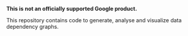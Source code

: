 **This is not an officially supported Google product.**

This repository contains code to generate, analyse and visualize data dependency
graphs.
